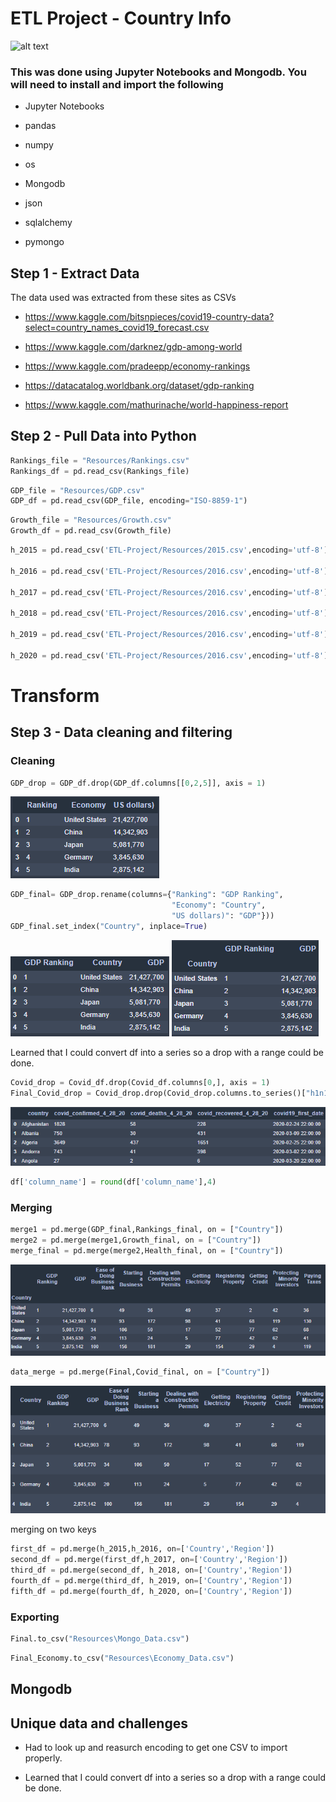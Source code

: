 # **ETL Project - Country Info**


![alt text](https://cdn.mapsinternational.co.uk/pub/media/catalog/product/cache/afad95d7734d2fa6d0a8ba78597182b7/k/i/kids-cartoon-world-map_wm01139.jpg)

### This was done using Jupyter Notebooks and Mongodb. You will need to install and import the following

- Jupyter Notebooks

- pandas 

- numpy

- os

- Mongodb

- json

- sqlalchemy

- pymongo
## Step 1 - Extract Data

The data used was extracted from these sites as CSVs

- https://www.kaggle.com/bitsnpieces/covid19-country-data?select=country_names_covid19_forecast.csv

- https://www.kaggle.com/darknez/gdp-among-world

- https://www.kaggle.com/pradeepp/economy-rankings

- https://datacatalog.worldbank.org/dataset/gdp-ranking

- https://www.kaggle.com/mathurinache/world-happiness-report

## Step 2 - Pull Data into Python

```python
Rankings_file = "Resources/Rankings.csv"
Rankings_df = pd.read_csv(Rankings_file)
```

```python
GDP_file = "Resources/GDP.csv"
GDP_df = pd.read_csv(GDP_file, encoding="ISO-8859-1")
```


```python
Growth_file = "Resources/Growth.csv"
Growth_df = pd.read_csv(Growth_file)
```

```python
h_2015 = pd.read_csv('ETL-Project/Resources/2015.csv',encoding='utf-8')

h_2016 = pd.read_csv('ETL-Project/Resources/2016.csv',encoding='utf-8')

h_2017 = pd.read_csv('ETL-Project/Resources/2016.csv',encoding='utf-8')

h_2018 = pd.read_csv('ETL-Project/Resources/2016.csv',encoding='utf-8')

h_2019 = pd.read_csv('ETL-Project/Resources/2016.csv',encoding='utf-8')

h_2020 = pd.read_csv('ETL-Project/Resources/2016.csv',encoding='utf-8')
```


# Transform

## Step 3 - Data cleaning and filtering 

### Cleaning

```python
GDP_drop = GDP_df.drop(GDP_df.columns[[0,2,5]], axis = 1)
```

![alt text](https://github.com/benwbarr/ETL-Project/blob/main/Images/Capture.PNG?raw=true)

```python
GDP_final= GDP_drop.rename(columns={"Ranking": "GDP Ranking",
                                    "Economy": "Country",
                                    "US dollars)": "GDP"}))
GDP_final.set_index("Country", inplace=True)                                    
```

![alt text](https://github.com/benwbarr/ETL-Project/blob/main/Images/Capture2.PNG?raw=true)
![alt text](https://github.com/benwbarr/ETL-Project/blob/main/Images/Capture3.PNG?raw=true)


Learned that I could convert df into a series so a drop with a range could be done.

```python
Covid_drop = Covid_df.drop(Covid_df.columns[0,], axis = 1)
Final_Covid_drop = Covid_drop.drop(Covid_drop.columns.to_series()["h1n1_Geographic_spread":"longitude"], axis=1)
```

![alt text](https://github.com/benwbarr/ETL-Project/blob/main/Images/Capture4.PNG?raw=true)

```python
df['column_name'] = round(df['column_name'],4)
```

### Merging
```python
merge1 = pd.merge(GDP_final,Rankings_final, on = ["Country"])
merge2 = pd.merge(merge1,Growth_final, on = ["Country"])
merge_final = pd.merge(merge2,Health_final, on = ["Country"])
```

![alt text](https://github.com/benwbarr/ETL-Project/blob/main/Images/Capture5.PNG?raw=true)

```python
data_merge = pd.merge(Final,Covid_final, on = ["Country"])
```

![alt text](https://github.com/benwbarr/ETL-Project/blob/main/Images/Capture6.PNG?raw=true)

merging on two keys
```python
first_df = pd.merge(h_2015,h_2016, on=['Country','Region'])
second_df = pd.merge(first_df,h_2017, on=['Country','Region'])
third_df = pd.merge(second_df, h_2018, on=['Country','Region'])
fourth_df = pd.merge(third_df, h_2019, on=['Country','Region'])
fifth_df = pd.merge(fourth_df, h_2020, on=['Country','Region'])
```


### Exporting
```python
Final.to_csv("Resources\Mongo_Data.csv")
```

```python
Final_Economy.to_csv("Resources\Economy_Data.csv")
```

## Mongodb


## Unique data and challenges 

- Had to look up and reasurch encoding to get one CSV to import properly.

- Learned that I could convert df into a series so a drop with a range could be done.
